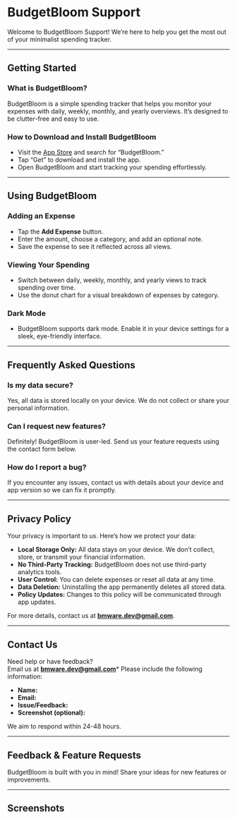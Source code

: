 # BudgetBloom Support

Welcome to BudgetBloom Support! We’re here to help you get the most out of your minimalist spending tracker.  

---

## Getting Started  
### What is BudgetBloom?  
BudgetBloom is a simple spending tracker that helps you monitor your expenses with daily, weekly, monthly, and yearly overviews. It’s designed to be clutter-free and easy to use.  

### How to Download and Install BudgetBloom  
- Visit the [App Store](#) and search for “BudgetBloom.”  
- Tap “Get” to download and install the app.  
- Open BudgetBloom and start tracking your spending effortlessly.  

---

## Using BudgetBloom  
### Adding an Expense  
- Tap the **Add Expense** button.  
- Enter the amount, choose a category, and add an optional note.  
- Save the expense to see it reflected across all views.  

### Viewing Your Spending  
- Switch between daily, weekly, monthly, and yearly views to track spending over time.  
- Use the donut chart for a visual breakdown of expenses by category.  

### Dark Mode  
- BudgetBloom supports dark mode. Enable it in your device settings for a sleek, eye-friendly interface.  

---

## Frequently Asked Questions  
### Is my data secure?  
Yes, all data is stored locally on your device. We do not collect or share your personal information.  

### Can I request new features?  
Definitely! BudgetBloom is user-led. Send us your feature requests using the contact form below.  

### How do I report a bug?  
If you encounter any issues, contact us with details about your device and app version so we can fix it promptly.  

---

## Privacy Policy  
Your privacy is important to us. Here’s how we protect your data:  
- **Local Storage Only:** All data stays on your device. We don’t collect, store, or transmit your financial information.  
- **No Third-Party Tracking:** BudgetBloom does not use third-party analytics tools.  
- **User Control:** You can delete expenses or reset all data at any time.  
- **Data Deletion:** Uninstalling the app permanently deletes all stored data.  
- **Policy Updates:** Changes to this policy will be communicated through app updates.  

For more details, contact us at **bmware.dev@gmail.com**.  

---

## Contact Us  
Need help or have feedback?  
Email us at **bmware.dev@gmail.com*** Please include the following information:  
- **Name:**  
- **Email:**  
- **Issue/Feedback:**  
- **Screenshot (optional):**  

We aim to respond within 24-48 hours.  

---

## Feedback & Feature Requests  
BudgetBloom is built with you in mind! Share your ideas for new features or improvements.  
 

---

## Screenshots  

